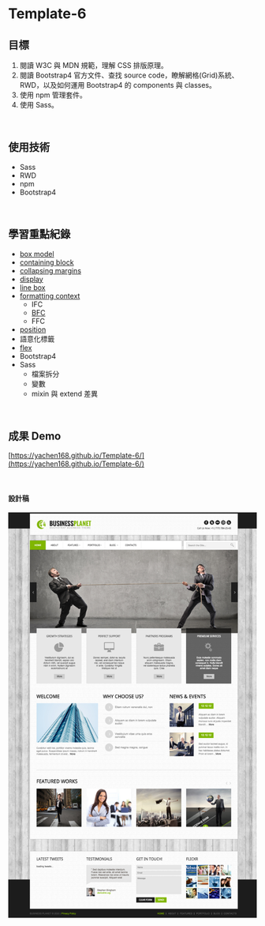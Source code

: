 # Template-6

## 目標
1. 閱讀 W3C 與 MDN 規範，理解 CSS 排版原理。
2. 閱讀 Bootstrap4 官方文件、查找 source code，瞭解網格(Grid)系統、RWD，以及如何運用 Bootstrap4 的 components 與 classes。
3. 使用 npm 管理套件。
4. 使用 Sass。


<br>

## 使用技術
- Sass
- RWD
- npm
- Bootstrap4

<br>

## 學習重點紀錄
- [box model](https://yachen168.github.io/article/box-model.html)
- [containing block](https://yachen168.github.io/article/Containing-block.html)
- [collapsing margins](https://yachen168.github.io/article/Collapsing-margins.html)
- [display](https://yachen168.github.io/article/display.html)
- [line box](https://yachen168.github.io/article/LineBox.html) 
- [formatting context](https://yachen168.github.io/article/Formatting-context.html)
  - IFC
  - [BFC](https://yachen168.github.io/article/Block-formatting-context.html) 
  - FFC
- [position](https://yachen168.github.io/article/Position.html)
- 語意化標籤
- [flex](https://yachen168.github.io/article/Flex.html) 
- Bootstrap4
- Sass
  - 檔案拆分
  - 變數
  - mixin 與 extend 差異

<br>

## 成果 Demo

[https://yachen168.github.io/Template-6/](https://yachen168.github.io/Template-6/)

<br>

#### 設計稿
![image](./template_6.png)
